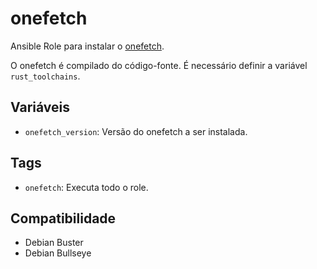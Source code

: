 # onefetch

Ansible Role para instalar o [onefetch](https://github.com/o2sh/onefetch).

O onefetch é compilado do código-fonte. É necessário definir a variável `rust_toolchains`.

## Variáveis

- `onefetch_version`: Versão do onefetch a ser instalada.

## Tags

- `onefetch`: Executa todo o role.

## Compatibilidade

- Debian Buster
- Debian Bullseye
